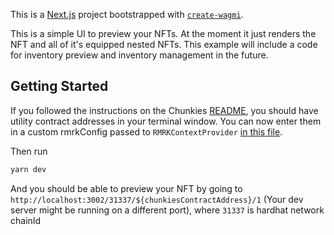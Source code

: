 This is a [Next.js](https://nextjs.org) project bootstrapped with [`create-wagmi`](https://github.com/wevm/wagmi/tree/main/packages/create-wagmi).

This is a simple UI to preview your NFTs. At the moment it just renders the NFT and all of it's equipped nested NFTs. This example will include a code for inventory preview and inventory management in the future.

## Getting Started

If you followed the instructions on the Chunkies [README](../contract-examples/chunkies/README.md), you should have utility contract addresses in your terminal window. You can now enter them in a custom rmrkConfig passed to `RMRKContextProvider` [in this file](../react-nextjs-example/src/app/providers.tsx).

Then run

```bash
yarn dev
```
And you should be able to preview your NFT by going to `http://localhost:3002/31337/${chunkiesContractAddress}/1` (Your dev server might be running on a different port), where `31337` is hardhat network chainId
